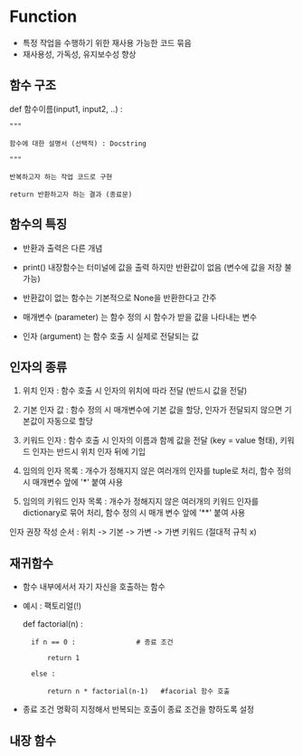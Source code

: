 # Function
- 특정 작업을 수행하기 위한 재사용 가능한 코드 묶음
- 재사용성, 가독성, 유지보수성 향상

## 함수 구조

def 함수이름(input1, input2, ..) : 

    """

    함수에 대한 설명서 (선택적) : Docstring

    """

    반복하고자 하는 작업 코드로 구현

    return 반환하고자 하는 결과 (종료문)

## 함수의 특징

- 반환과 출력은 다른 개념

- print() 내장함수는 터미널에 값을 출력 하지만 반환값이 없음 (변수에 값을 저장 불가능)

- 반환값이 없는 함수는 기본적으로 None을 반환한다고 간주

- 매개변수 (parameter) 는 함수 정의 시 함수가 받을 값을 나타내는 변수

- 인자 (argument) 는 함수 호출 시 실제로 전달되는 값


## 인자의 종류

1. 위치 인자 : 함수 호출 시 인자의 위치에 따라 전달 (반드시 값을 전달)

2. 기본 인자 값 : 함수 정의 시 매개변수에 기본 값을 할당, 인자가 전달되지 않으면 기본값이 자동으로 할당

3. 키워드 인자 : 함수 호출 시 인자의 이름과 함께 값을 전달 (key = value 형태), 키워드 인자는 반드시 위치 인자 뒤에 기입

4. 임의의 인자 목록 : 개수가 정해지지 않은 여러개의 인자를 tuple로 처리, 함수 정의 시 매개변수 앞에 '*' 붙여 사용

5. 임의의 키워드 인자 목록 : 개수가 정해지지 않은 여러개의 키워드 인자를 dictionary로 묶어 처리, 함수 정의 시 매개 변수 앞에 '**' 붙여 사용

인자 권장 작성 순서 : 위치 -> 기본 -> 가변 -> 가변 키워드 (절대적 규칙 x)

## 재귀함수

- 함수 내부에서서 자기 자신을 호출하는 함수

- 예시 : 팩토리얼(!) 

    def factorial(n) : 

        if n == 0 :               # 종료 조건

            return 1
        
        else : 

            return n * factorial(n-1)   #facorial 함수 호출        
        
- 종료 조건 명확히 지정해서 반복되는 호출이 종료 조건을 향하도록 설정

## 내장 함수

